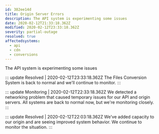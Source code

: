 ```yaml
---
id: 382ee14d
title: Origin Server Errors
description: The API system is experimenting some issues
date: 2020-02-12T21:33:18.362Z
modified: 2020-02-12T23:33:18.362Z
severity: partial-outage
resolved: true
affectedsystems:
  - api
  - cdn
  - conversions
---
```


The API system is experimenting some issues


::: update Resolved | 2020-02-12T23:33:18.362Z
The Files Conversion System is back to normal and we'll continue to monitor.
:::

::: update Monitoring | 2020-02-12T22:33:18.362Z
We detected a networking problem that caused temporary issues for our API and origin servers. All systems are back to normal now, but we're monitoring closely.
:::

::: update Resolved | 2020-02-12T22:03:18.362Z
We've added capacity to our origin and are seeing improved system behavior. We continue to monitor the situation.
:::

